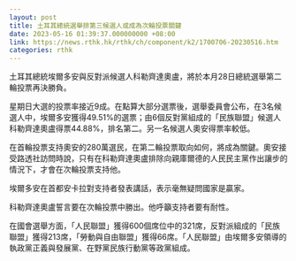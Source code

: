 ```yaml
---
layout: post
title: 土耳其總統選舉排第三候選人或成為次輪投票關鍵
date: 2023-05-16 01:39:37.000000000 +08:00
link: https://news.rthk.hk/rthk/ch/component/k2/1700706-20230516.htm
categories: rthk
---
```


土耳其總統埃爾多安與反對派候選人科勒齊達奧盧，將於本月28日總統選舉第二輪投票再決勝負。

星期日大選的投票率接近9成。在點算大部分選票後，選舉委員會公布，在3名候選人中，埃爾多安獲得49.51%的選票；由6個反對黨組成的「民族聯盟」候選人科勒齊達奧盧得票44.88%，排名第二。另一名候選人奧安得票率較低。

在首輪投票支持奧安的280萬選民，在第二輪投票取向如何，將成為關鍵。奧安接受路透社訪問時說，只有在科勒齊達奧盧排除向親庫爾德的人民民主黨作出讓步的情況下，才會在次輪投票支持他。

埃爾多安在首都安卡拉對支持者發表講話，表示毫無疑問國家是贏家。

科勒齊達奧盧誓言要在次輪投票中勝出。他呼籲支持者要有耐性。

在國會選舉方面，「人民聯盟」獲得600個席位中的321席，反對派組成的「民族聯盟」獲得213席，「勞動與自由聯盟」獲得66席。「人民聯盟」由埃爾多安領導的執政黨正義與發展黨、在野黨民族行動黨等政黨組成。
